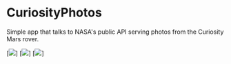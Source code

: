 # CuriosityPhotos
Simple app that talks to NASA's public API serving photos from the Curiosity Mars rover.

[![](https://github.com/cruinh/CuriosityPhotos/Screenshots/IMG_0522.png)]
[![](https://github.com/cruinh/CuriosityPhotos/Screenshots/IMG_0523.png)]
[![](https://github.com/cruinh/CuriosityPhotos/Screenshots/IMG_0524.png)]
